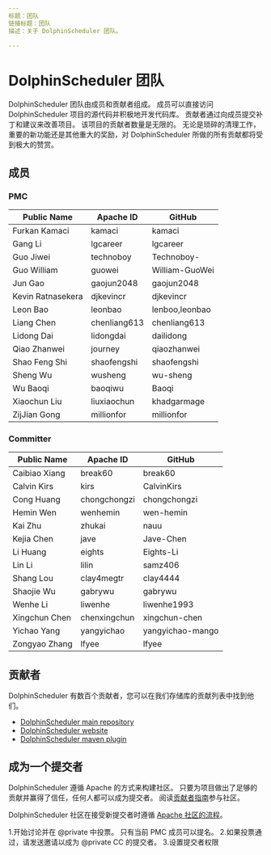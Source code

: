 ```yaml
---
标题：团队
链接标题：团队
描述：关于 DolphinScheduler 团队。

---
```


# DolphinScheduler 团队

DolphinScheduler 团队由成员和贡献者组成。 成员可以直接访问 DolphinScheduler 项目的源代码并积极地开发代码库。 贡献者通过向成员提交补丁和建议来改善项目。 该项目的贡献者数量是无限的。 无论是琐碎的清理工作，重要的新功能还是其他重大的奖励，对 DolphinScheduler 所做的所有贡献都将受到极大的赞赏。



## 成员

### PMC

| Public Name       | Apache ID    | GitHub         |
| ----------------- | ------------ | -------------- |
| Furkan Kamaci     | kamaci       | kamaci         |
| Gang Li           | lgcareer     | lgcareer       |
| Guo Jiwei         | technoboy    | Technoboy-     |
| Guo William       | guowei       | William-GuoWei |
| Jun Gao           | gaojun2048   | gaojun2048     |
| Kevin Ratnasekera | djkevincr    | djkevincr      |
| Leon Bao          | leonbao      | lenboo,leonbao |
| Liang Chen        | chenliang613 | chenliang613   |
| Lidong Dai        | lidongdai    | dailidong      |
| Qiao Zhanwei      | journey      | qiaozhanwei    |
| Shao Feng Shi     | shaofengshi  | shaofengshi    |
| Sheng Wu          | wusheng      | wu-sheng       |
| Wu Baoqi          | baoqiwu      | Baoqi          |
| Xiaochun Liu      | liuxiaochun  | khadgarmage    |
| ZijJian Gong      | millionfor   | millionfor     |


### Committer

| Public Name   | Apache ID    | GitHub           |
| ------------- | ------------ | ---------------- |
| Caibiao Xiang | break60      | break60          |
| Calvin Kirs   | kirs         | CalvinKirs       |
| Cong Huang    | chongchongzi | chongchongzi     |
| Hemin Wen     | wenhemin     | wen-hemin        |
| Kai Zhu       | zhukai       | nauu             |
| Kejia Chen    | jave         | Jave-Chen        |
| Li Huang      | eights       | Eights-Li        |
| Lin Li        | lilin        | samz406          |
| Shang Lou     | clay4megtr   | clay4444         |
| Shaojie Wu    | gabrywu      | gabrywu          |
| Wenhe Li      | liwenhe      | liwenhe1993      |
| Xingchun Chen | chenxingchun | xingchun-chen    |
| Yichao Yang   | yangyichao   | yangyichao-mango |
| Zongyao Zhang | lfyee        | lfyee            |


## 贡献者

DolphinScheduler 有数百个贡献者，您可以在我们存储库的贡献列表中找到他们。

- [DolphinScheduler main repository](https://github.com/apache/dolphinscheduler/graphs/contributors)
- [DolphinScheduler website](https://github.com/apache/dolphinscheduler-website/graphs/contributors)
- [DolphinScheduler maven plugin](https://github.com/apache/dolphinscheduler-maven-plugin/graphs/contributors)

## 成为一个提交者

DolphinScheduler 遵循 Apache 的方式来构建社区。 只要为项目做出了足够的贡献并赢得了信任，任何人都可以成为提交者。 阅读[贡献者指南](/zh-cn/community/development/contribute.html)参与社区。

DolphinScheduler 社区在接受新提交者时遵循 [Apache 社区的流程](http://community.apache.org/newcommitter.html)。

1.开始讨论并在 @private 中投票。 只有当前 PMC 成员可以提名。
2.如果投票通过，请发送邀请以成为 @private CC 的提交者。
3.设置提交者权限

